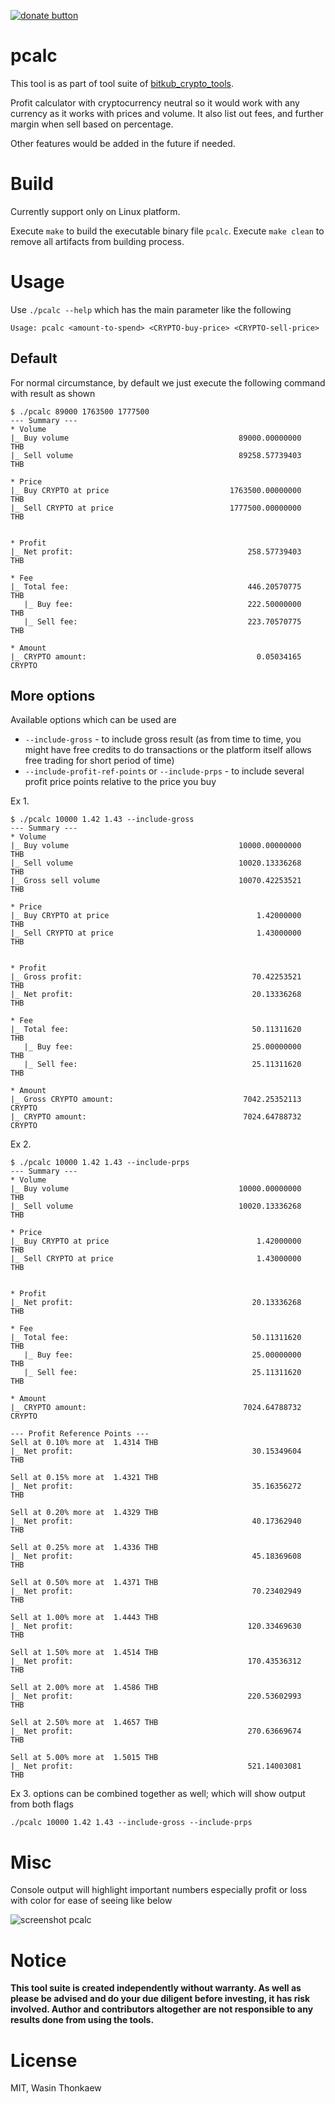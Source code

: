 [![donate button](https://img.shields.io/badge/$-donate-ff69b4.svg?maxAge=2592000&amp;style=flat)](https://github.com/haxpor/donate)

# pcalc

This tool is as part of tool suite of [bitkub_crypto_tools](https://github.com/haxpor/bitkub_crypto_tools).

Profit calculator with cryptocurrency neutral so it would work with any currency as it works with prices and volume.
It also list out fees, and further margin when sell based on percentage.

Other features would be added in the future if needed.

# Build

Currently support only on Linux platform.

Execute `make` to build the executable binary file `pcalc`.
Execute `make clean` to remove all artifacts from building process.

# Usage

Use `./pcalc --help` which has the main parameter like the following

```
Usage: pcalc <amount-to-spend> <CRYPTO-buy-price> <CRYPTO-sell-price>
```

## Default

For normal circumstance, by default we just execute the following command with result as shown

```
$ ./pcalc 89000 1763500 1777500
--- Summary ---
* Volume
|_ Buy volume                                      89000.00000000     THB
|_ Sell volume                                     89258.57739403     THB

* Price
|_ Buy CRYPTO at price                           1763500.00000000     THB
|_ Sell CRYPTO at price                          1777500.00000000     THB


* Profit
|_ Net profit:                                       258.57739403     THB

* Fee
|_ Total fee:                                        446.20570775     THB
   |_ Buy fee:                                       222.50000000     THB
   |_ Sell fee:                                      223.70570775     THB

* Amount
|_ CRYPTO amount:                                      0.05034165     CRYPTO

```

## More options

Available options which can be used are

* `--include-gross` - to include gross result (as from time to time, you might have free credits to do transactions or the platform itself allows free trading for short period of time)
* `--include-profit-ref-points` or `--include-prps` - to include several profit price points relative to the price you buy

Ex 1.

```
$ ./pcalc 10000 1.42 1.43 --include-gross
--- Summary ---
* Volume
|_ Buy volume                                      10000.00000000     THB
|_ Sell volume                                     10020.13336268     THB
|_ Gross sell volume                               10070.42253521     THB

* Price
|_ Buy CRYPTO at price                                 1.42000000     THB
|_ Sell CRYPTO at price                                1.43000000     THB


* Profit
|_ Gross profit:                                      70.42253521     THB
|_ Net profit:                                        20.13336268     THB

* Fee
|_ Total fee:                                         50.11311620     THB
   |_ Buy fee:                                        25.00000000     THB
   |_ Sell fee:                                       25.11311620     THB

* Amount
|_ Gross CRYPTO amount:                             7042.25352113     CRYPTO
|_ CRYPTO amount:                                   7024.64788732     CRYPTO

```

Ex 2.

```
$ ./pcalc 10000 1.42 1.43 --include-prps
--- Summary ---
* Volume
|_ Buy volume                                      10000.00000000     THB
|_ Sell volume                                     10020.13336268     THB

* Price
|_ Buy CRYPTO at price                                 1.42000000     THB
|_ Sell CRYPTO at price                                1.43000000     THB


* Profit
|_ Net profit:                                        20.13336268     THB

* Fee
|_ Total fee:                                         50.11311620     THB
   |_ Buy fee:                                        25.00000000     THB
   |_ Sell fee:                                       25.11311620     THB

* Amount
|_ CRYPTO amount:                                   7024.64788732     CRYPTO

--- Profit Reference Points ---
Sell at 0.10% more at  1.4314 THB
|_ Net profit:                                        30.15349604     THB

Sell at 0.15% more at  1.4321 THB
|_ Net profit:                                        35.16356272     THB

Sell at 0.20% more at  1.4329 THB
|_ Net profit:                                        40.17362940     THB

Sell at 0.25% more at  1.4336 THB
|_ Net profit:                                        45.18369608     THB

Sell at 0.50% more at  1.4371 THB
|_ Net profit:                                        70.23402949     THB

Sell at 1.00% more at  1.4443 THB
|_ Net profit:                                       120.33469630     THB

Sell at 1.50% more at  1.4514 THB
|_ Net profit:                                       170.43536312     THB

Sell at 2.00% more at  1.4586 THB
|_ Net profit:                                       220.53602993     THB

Sell at 2.50% more at  1.4657 THB
|_ Net profit:                                       270.63669674     THB

Sell at 5.00% more at  1.5015 THB
|_ Net profit:                                       521.14003081     THB

```

Ex 3. options can be combined together as well; which will show output from both flags

```
./pcalc 10000 1.42 1.43 --include-gross --include-prps
```

# Misc

Console output will highlight important numbers especially profit or loss with color for ease of seeing like below

![screenshot pcalc](screenshot.png)

# Notice

**This tool suite is created independently without warranty. As well as please be advised and do your due diligent before investing, it has risk involved. Author and contributors altogether are not responsible to any results done from using the tools.**

# License
MIT, Wasin Thonkaew
